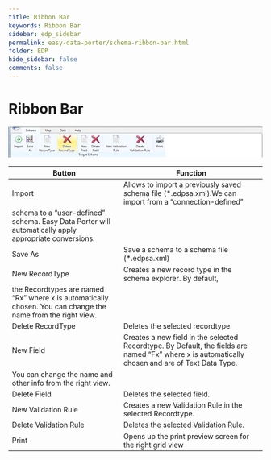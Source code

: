 ```yaml
---
title: Ribbon Bar
keywords: Ribbon Bar
sidebar: edp_sidebar
permalink: easy-data-porter/schema-ribbon-bar.html
folder: EDP
hide_sidebar: false
comments: false
---
```


# Ribbon Bar

![](/images/schemaribbonbar.jpg)

| Button    | Function |
| ----------- | ----------- |
| Import   | Allows to import a previously saved schema file (*.edpsa.xml).We can import from a “connection-defined” 
schema to a “user-defined” schema. Easy Data Porter will automatically apply appropriate conversions.    |
| Save As   | Save a schema to a schema file (*.edpsa.xml)        |
| New RecordType| Creates a new record type in the schema explorer. By default, 
the Recordtypes are named “Rx” where x is automatically chosen. You can change the name from the right view.      |
| Delete RecordType  | Deletes the selected recordtype.| 
| New Field | Creates a new field in the selected Recordtype. By Default, the fields are named “Fx” where x is automatically chosen and are of Text Data Type. 
You can change the name and other info from the right view.        |
|Delete Field | Deletes the selected field.|
|New Validation Rule |Creates a new Validation Rule in the selected Recordtype. |
|Delete Validation Rule | Deletes the selected Validation Rule.|
|Print |Opens up the print preview screen for the right grid view |